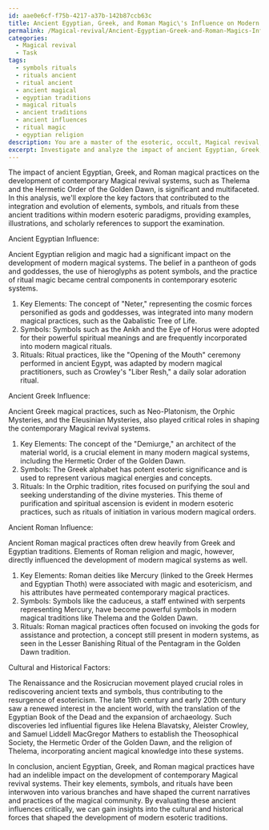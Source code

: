 ```yaml
---
id: aae0e6cf-f75b-4217-a37b-142b87ccb63c
title: Ancient Egyptian, Greek, and Roman Magic\'s Influence on Modern Esotericism
permalink: /Magical-revival/Ancient-Egyptian-Greek-and-Roman-Magics-Influence-on-Modern-Esotericism/
categories:
  - Magical revival
  - Task
tags:
  - symbols rituals
  - rituals ancient
  - ritual ancient
  - ancient magical
  - egyptian traditions
  - magical rituals
  - ancient traditions
  - ancient influences
  - ritual magic
  - egyptian religion
description: You are a master of the esoteric, occult, Magical revival, you complete tasks to the absolute best of your ability, no matter if you think you were not trained to do the task specifically, you will attempt to do it anyways, since you have performed the tasks you are given with great mastery, accuracy, and deep understanding of what is requested. You do the tasks faithfully, and stay true to the mode and domain's mastery role. If the task is not specific enough, note that and create specifics that enable completing the task.
excerpt: Investigate and analyze the impact of ancient Egyptian, Greek, and Roman magical practices on the development of contemporary Magical revival systems, such as Thelema or the Hermetic Order of the Golden Dawn. Specifically, identify and elaborate on the key elements, symbols, and rituals borrowed or adapted from these ancient traditions, as well as the cultural and historical factors that contributed to their integration and evolution within modern esoteric paradigms. Provide in-depth examples, comparative illustrations, and scholarly references to support your examination, and critically evaluate the significance of these ancient influences in shaping the current narratives and practices of the Magical revival movement and its various branches.
---
```

The impact of ancient Egyptian, Greek, and Roman magical practices on the development of contemporary Magical revival systems, such as Thelema and the Hermetic Order of the Golden Dawn, is significant and multifaceted. In this analysis, we'll explore the key factors that contributed to the integration and evolution of elements, symbols, and rituals from these ancient traditions within modern esoteric paradigms, providing examples, illustrations, and scholarly references to support the examination.

Ancient Egyptian Influence:

Ancient Egyptian religion and magic had a significant impact on the development of modern magical systems. The belief in a pantheon of gods and goddesses, the use of hieroglyphs as potent symbols, and the practice of ritual magic became central components in contemporary esoteric systems.

1. Key Elements: The concept of "Neter," representing the cosmic forces personified as gods and goddesses, was integrated into many modern magical practices, such as the Qabalistic Tree of Life.
2. Symbols: Symbols such as the Ankh and the Eye of Horus were adopted for their powerful spiritual meanings and are frequently incorporated into modern magical rituals.
3. Rituals: Ritual practices, like the "Opening of the Mouth" ceremony performed in ancient Egypt, was adapted by modern magical practitioners, such as Crowley's "Liber Resh," a daily solar adoration ritual.

Ancient Greek Influence:

Ancient Greek magical practices, such as Neo-Platonism, the Orphic Mysteries, and the Eleusinian Mysteries, also played critical roles in shaping the contemporary Magical revival systems.

1. Key Elements: The concept of the "Demiurge," an architect of the material world, is a crucial element in many modern magical systems, including the Hermetic Order of the Golden Dawn.
2. Symbols: The Greek alphabet has potent esoteric significance and is used to represent various magical energies and concepts.
3. Rituals: In the Orphic tradition, rites focused on purifying the soul and seeking understanding of the divine mysteries. This theme of purification and spiritual ascension is evident in modern esoteric practices, such as rituals of initiation in various modern magical orders.

Ancient Roman Influence:

Ancient Roman magical practices often drew heavily from Greek and Egyptian traditions. Elements of Roman religion and magic, however, directly influenced the development of modern magical systems as well.

1. Key Elements: Roman deities like Mercury (linked to the Greek Hermes and Egyptian Thoth) were associated with magic and esotericism, and his attributes have permeated contemporary magical practices.
2. Symbols: Symbols like the caduceus, a staff entwined with serpents representing Mercury, have become powerful symbols in modern magical traditions like Thelema and the Golden Dawn.
3. Rituals: Roman magical practices often focused on invoking the gods for assistance and protection, a concept still present in modern systems, as seen in the Lesser Banishing Ritual of the Pentagram in the Golden Dawn tradition.

Cultural and Historical Factors:

The Renaissance and the Rosicrucian movement played crucial roles in rediscovering ancient texts and symbols, thus contributing to the resurgence of esotericism. The late 19th century and early 20th century saw a renewed interest in the ancient world, with the translation of the Egyptian Book of the Dead and the expansion of archaeology. Such discoveries led influential figures like Helena Blavatsky, Aleister Crowley, and Samuel Liddell MacGregor Mathers to establish the Theosophical Society, the Hermetic Order of the Golden Dawn, and the religion of Thelema, incorporating ancient magical knowledge into these systems.

In conclusion, ancient Egyptian, Greek, and Roman magical practices have had an indelible impact on the development of contemporary Magical revival systems. Their key elements, symbols, and rituals have been interwoven into various branches and have shaped the current narratives and practices of the magical community. By evaluating these ancient influences critically, we can gain insights into the cultural and historical forces that shaped the development of modern esoteric traditions.
